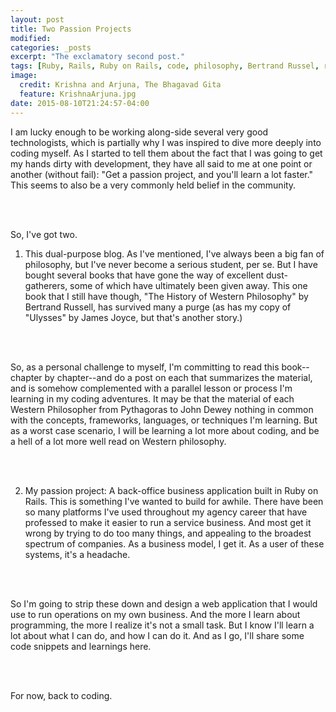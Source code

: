 ```yaml
---
layout: post
title: Two Passion Projects
modified:
categories: _posts
excerpt: "The exclamatory second post."
tags: [Ruby, Rails, Ruby on Rails, code, philosophy, Bertrand Russel, reading, learning]
image:
  credit: Krishna and Arjuna, The Bhagavad Gita
  feature: KrishnaArjuna.jpg
date: 2015-08-10T21:24:57-04:00
---
```

I am lucky enough to be working along-side several very good technologists, which is partially why I was inspired to dive more deeply into coding myself. As I started to tell them about the fact that I was going to get my hands dirty with development, they have all said to me at one point or another (without fail): "Get a passion project, and you'll learn a lot faster." This seems to also be a very commonly held belief in the community.

<br /><br />

So, I've got two.

1. This dual-purpose blog. As I've mentioned, I've always been a big fan of philosophy, but I've never become a serious student, per se. But I have bought several books that have gone the way of excellent dust-gatherers, some of which have ultimately been given away. This one book that I still have though, "The History of Western Philosophy" by Bertrand Russell, has survived many a purge (as has my copy of "Ulysses" by James Joyce, but that's another story.)

<br /><br />

So, as a personal challenge to myself, I'm committing to read this book--chapter by chapter--and do a post on each that summarizes the material, and is somehow complemented with a parallel lesson or process I'm learning in my coding adventures. It may be that the material of each Western Philosopher from Pythagoras to John Dewey nothing in common with the concepts, frameworks, languages, or techniques I'm learning. But as a worst case scenario, I will be learning a lot more about coding, and be a hell of a lot more well read on Western philosophy.

<br /><br />

2. My passion project: A back-office business application built in Ruby on Rails. This is something I've wanted to build for awhile. There have been so many platforms I've used throughout my agency career that have professed to make it easier to run a service business. And most get it wrong by trying to do too many things, and appealing to the broadest spectrum of companies. As a business model, I get it. As a user of these systems, it's a headache.

<br /><br />

So I'm going to strip these down and design a web application that I would use to run operations on my own business. And the more I learn about programming, the more I realize it's not a small task. But I know I'll learn a lot about what I can do, and how I can do it. And as I go, I'll share some code snippets and learnings here.

<br /><br />

For now, back to coding. 
